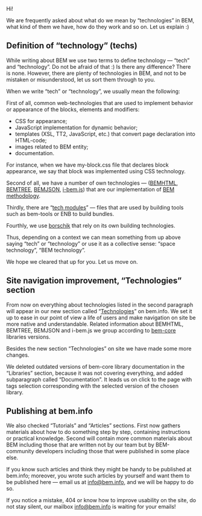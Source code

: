 Hi!

We are frequently asked about what do we mean by “technologies” in BEM, what kind of them we have, how do they work and so on. Let us explain :)

## Definition of “technology” (techs)

While writing about BEM we use two terms to define technology — “tech” and “technology”. Do not be afraid of that :) Is there any difference? There is none. However, there are plenty of technologies in BEM, and not to be mistaken or misunderstood, let us sort them through to you.

When we write “tech” or “technology”, we usually mean the following:

First of all, common web-technologies that are used to implement behavior or appearance of the blocks, elements and modifiers:
* CSS for appearance;
* JavaScript implementation for dynamic behavior;
* templates (XSL, TT2, JavaScript, etc.) that convert page declaration into HTML-code;
* images related to BEM entity;
* documentation.

For instance, when we have my-block.css file that declares block appearance, we say that block was implemented using CSS technology.

Second of all, we have a number of own technologies — ([BEMHTML](https://bem.info/technology/bemhtml/current/reference/), [BEMTREE](https://bem.info/technology/bemtree/current/bemtree/), [BEMJSON](https://bem.info/technology/bemjson/current/bemjson/), [i-bem.js](https://bem.info/tutorials/bem-js-tutorial/)) that are our implementation of [BEM methodology](https://bem.info/method/).

Thirdly, there are “[tech modules](https://bem.info/tools/bem/bem-tools/tech-modules/)” — files that are used by building tools such as bem-tools or ENB to build bundles.

Fourthly, we use [borschik](https://bem.info/tools/optimizers/borschik/) that rely on its own building technologies.

Thus, depending on a context we can mean something from up above saying “tech” or “technology” or use it as a collective sense: “space technology”, “BEM technology”.

We hope we cleared that up for you. Let us move on.

## Site navigation improvement, “Technologies” section

From now on everything about technologies listed in the second paragraph will appear in our new section called “[Technologies](https://bem.info/technology/)” on bem.info. We set it up to ease in our point of view a life of users and make navigation on site be more native and understandable. Related information about BEMHTML, BEMTREE, BEMJSON and i-bem.js we group according to [bem-core](https://bem.info/libs/bem-core/) libraries versions.

Besides the new section “Technologies” on site we have made some more changes.

We deleted outdated versions of bem-core library documentation in the “Libraries” section, because it was not covering everything, and added subparagraph called “Documentation”. It leads us on click to the page with tags selection corresponding with the selected version of the chosen library.

## Publishing at bem.info

We also checked “Tutorials” and “Articles” sections. First now gathers materials about how to do something step by step, containing instructions or practical knowledge. Second will contain more common materials about BEM including those that are written not by our team but by BEM-community developers including those that were published in some place else.

If you know such articles and think they might be handy to be published at bem.info; moreover, you wrote such articles by yourself and want them to be published here — email us at [info@bem.info](mailto:info@bem.info), and we will be happy to do so.

If you notice a mistake, 404 or know how to improve usability on the site, do not stay silent, our mailbox [info@bem.info](mailto:info@bem.info) is waiting for your emails!
